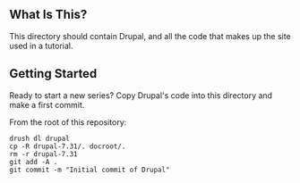 ## What Is This?

This directory should contain Drupal, and all the code that makes up the site used in a tutorial.

## Getting Started

Ready to start a new series? Copy Drupal's code into this directory and make a first commit.

From the root of this repository:

````
drush dl drupal
cp -R drupal-7.31/. docroot/.
rm -r drupal-7.31
git add -A .
git commit -m "Initial commit of Drupal"
````
